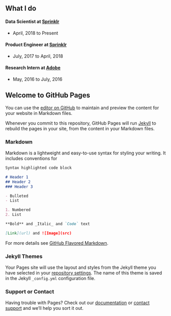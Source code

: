 ## What I do
#### Data Scientist at <a href="https://www.sprinklr.com/">Sprinklr</a>
- April, 2018 to Present

#### Product Engineer at <a href="https://www.sprinklr.com/">Sprinklr</a>
- July, 2017 to April, 2018

#### Research Intern at <a href="https://www.adobe.com/">Adobe</a> 
- May, 2016 to July, 2016




## Welcome to GitHub Pages

You can use the [editor on GitHub](https://github.com/nomanahmedsheikh/nomanahmedsheikh.github.io/edit/master/index.md) to maintain and preview the content for your website in Markdown files.

Whenever you commit to this repository, GitHub Pages will run [Jekyll](https://jekyllrb.com/) to rebuild the pages in your site, from the content in your Markdown files.

### Markdown

Markdown is a lightweight and easy-to-use syntax for styling your writing. It includes conventions for

```markdown
Syntax highlighted code block

# Header 1
## Header 2
### Header 3

- Bulleted
- List

1. Numbered
2. List

**Bold** and _Italic_ and `Code` text

[Link](url) and ![Image](src)
```

For more details see [GitHub Flavored Markdown](https://guides.github.com/features/mastering-markdown/).

### Jekyll Themes

Your Pages site will use the layout and styles from the Jekyll theme you have selected in your [repository settings](https://github.com/nomanahmedsheikh/nomanahmedsheikh.github.io/settings). The name of this theme is saved in the Jekyll `_config.yml` configuration file.

### Support or Contact

Having trouble with Pages? Check out our [documentation](https://help.github.com/categories/github-pages-basics/) or [contact support](https://github.com/contact) and we’ll help you sort it out.
